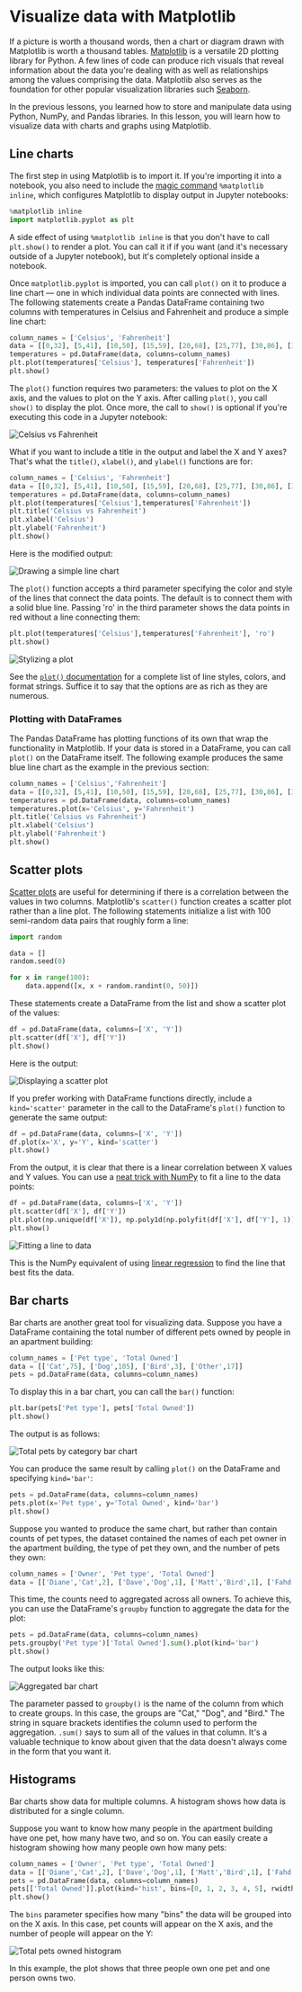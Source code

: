 # Visualize data with Matplotlib

If a picture is worth a thousand words, then a chart or diagram drawn with Matplotlib is worth a thousand tables. [Matplotlib](https://matplotlib.org/) is a versatile 2D plotting library for Python. A few lines of code can produce rich visuals that reveal information about the data you're dealing with as well as relationships among the values comprising the data. Matplotlib also serves as the foundation for other popular visualization libraries such [Seaborn](https://seaborn.pydata.org/).

In the previous lessons, you learned how to store and manipulate data using Python, NumPy, and Pandas libraries. In this lesson, you will learn how to visualize data with charts and graphs using Matplotlib.

## Line charts

The first step in using Matplotlib is to import it. If you're importing it into a notebook, you also need to include the [magic command](https://ipython.readthedocs.io/en/stable/interactive/magics.html) `%matplotlib inline`, which configures Matplotlib to display output in Jupyter notebooks:

```python
%matplotlib inline
import matplotlib.pyplot as plt
```

A side effect of using `%matplotlib inline` is that you don't have to call `plt.show()` to render a plot. You can call it if if you want (and it's necessary outside of a Jupyter notebook), but it's completely optional inside a notebook.

Once `matplotlib.pyplot` is imported, you can call `plot()` on it to produce a line chart — one in which individual data points are connected with lines. The following statements create a Pandas DataFrame containing two columns with temperatures in Celsius and Fahrenheit and produce a simple line chart:

```python
column_names = ['Celsius', 'Fahrenheit']
data = [[0,32], [5,41], [10,50], [15,59], [20,68], [25,77], [30,86], [35,95]]
temperatures = pd.DataFrame(data, columns=column_names)
plt.plot(temperatures['Celsius'], temperatures['Fahrenheit'])
plt.show()
```

The `plot()` function requires two parameters: the values to plot on the X axis, and the values to plot on the Y axis. After calling `plot()`, you call `show()` to display the plot. Once more, the call to `show()` is optional if you're executing this code in a Jupyter notebook:

![Celsius vs Fahrenheit](media/SimpleCelsiusvsFarenheit.png)

What if you want to include a title in the output and label the X and Y axes? That's what the `title()`, `xlabel()`, and `ylabel()` functions are for:

```python
column_names = ['Celsius', 'Fahrenheit']
data = [[0,32], [5,41], [10,50], [15,59], [20,68], [25,77], [30,86], [35,95]]
temperatures = pd.DataFrame(data, columns=column_names)
plt.plot(temperatures['Celsius'],temperatures['Fahrenheit'])
plt.title('Celsius vs Fahrenheit')
plt.xlabel('Celsius')
plt.ylabel('Fahrenheit')
plt.show()
```

Here is the modified output:

![Drawing a simple line chart](media/CelsiusvsFarenheitWithLabels.png)

The `plot()` function accepts a third parameter specifying the color and style of the lines that connect the data points. The default is to connect them with a solid blue line. Passing 'ro' in the third parameter shows the data points in red without a line connecting them:

```python
plt.plot(temperatures['Celsius'],temperatures['Fahrenheit'], 'ro')
plt.show()
``` 

![Stylizing a plot](media/line-chart-with-dots.png)

See the [`plot()` documentation](https://matplotlib.org/api/pyplot_api.html#matplotlib.pyplot.plot) for a complete list of line styles, colors, and format strings. Suffice it to say that the options are as rich as they are numerous.

### Plotting with DataFrames

The Pandas DataFrame has plotting functions of its own that wrap the functionality in Matplotlib. If your data is stored in a DataFrame, you can call `plot()` on the DataFrame itself. The following example produces the same blue line chart as the example in the previous section:

```python
column_names = ['Celsius','Fahrenheit']
data = [[0,32], [5,41], [10,50], [15,59], [20,68], [25,77], [30,86], [35,95]]
temperatures = pd.DataFrame(data, columns=column_names)
temperatures.plot(x='Celsius', y='Fahrenheit')
plt.title('Celsius vs Fahrenheit')
plt.xlabel('Celsius')
plt.ylabel('Fahrenheit')
plt.show()
```

## Scatter plots

[Scatter plots](https://en.wikipedia.org/wiki/Scatter_plot) are useful for determining if there is a correlation between the values in two columns. Matplotlib's `scatter()` function creates a scatter plot rather than a line plot. The following statements initialize a list with 100 semi-random data pairs that roughly form a line:

```python
import random

data = []
random.seed(0)

for x in range(100):
    data.append([x, x + random.randint(0, 50)])
```

These statements create a DataFrame from the list and show a scatter plot of the values:

```python
df = pd.DataFrame(data, columns=['X', 'Y'])
plt.scatter(df['X'], df['Y'])
plt.show()
```

Here is the output:

![Displaying a scatter plot](media/partially-random-scatter-plot.png)

If you prefer working with DataFrame functions directly, include a `kind='scatter'` parameter in the call to the DataFrame's `plot()` function to generate the same output:

```python
df = pd.DataFrame(data, columns=['X', 'Y'])
df.plot(x='X', y='Y', kind='scatter')
plt.show()
```

From the output, it is clear that there is a linear correlation between X values and Y values. You can use a [neat trick with NumPy](https://stackoverflow.com/questions/22239691/code-for-best-fit-straight-line-of-a-scatter-plot-in-python) to fit a line to the data points:

```python
df = pd.DataFrame(data, columns=['X', 'Y'])
plt.scatter(df['X'], df['Y'])
plt.plot(np.unique(df['X']), np.poly1d(np.polyfit(df['X'], df['Y'], 1))(np.unique(df['X'])), 'r')
plt.show()
```

![Fitting a line to data](media/scatter-plot-best-fit.png)

This is the NumPy equivalent of using [linear regression](https://en.wikipedia.org/wiki/Linear_regression) to find the line that best fits the data.

## Bar charts

Bar charts are another great tool for visualizing data. Suppose you have a DataFrame containing the total number of different pets owned by people in an apartment building:

```python
column_names = ['Pet type', 'Total Owned']
data = [['Cat',75], ['Dog',105], ['Bird',3], ['Other',17]]
pets = pd.DataFrame(data, columns=column_names)
```

To display this in a bar chart, you can call the `bar()` function:

```python
plt.bar(pets['Pet type'], pets['Total Owned'])
plt.show()
```

The output is as follows:

![Total pets by category bar chart](media/PetsBarChart.png)  

You can produce the same result by calling `plot()` on the DataFrame and specifying `kind='bar'`:

```python
pets = pd.DataFrame(data, columns=column_names)
pets.plot(x='Pet type', y='Total Owned', kind='bar')
plt.show()
```

Suppose you wanted to produce the same chart, but rather than contain counts of pet types, the dataset contained the names of each pet owner in the apartment building, the type of pet they own, and the number of pets they own:

```python
column_names = ['Owner', 'Pet type', 'Total Owned']
data = [['Diane','Cat',2], ['Dave','Dog',1], ['Matt','Bird',1], ['Fahd','Cat',1]]
```

This time, the counts need to aggregated across all owners. To achieve this, you can use the DataFrame's `groupby` function to aggregate the data for the plot:

```python
pets = pd.DataFrame(data, columns=column_names)
pets.groupby('Pet type')['Total Owned'].sum().plot(kind='bar')
plt.show()
```

The output looks like this:

![Aggregated bar chart](media/AggregatedBarChartPets.png)

The parameter passed to `groupby()` is the name of the column from which to create groups. In this case, the groups are "Cat," "Dog", and "Bird." The string in square brackets identifies the column used to perform the aggregation. `.sum()` says to sum all of the values in that column. It's a valuable technique to know about given that the data doesn't always come in the form that you want it.

## Histograms

Bar charts show data for multiple columns. A histogram shows how data is distributed for a single column. 

Suppose you want to know how many people in the apartment building have one pet, how many have two, and so on. You can easily create a histogram showing how many people own how many pets:

```python
column_names = ['Owner', 'Pet type', 'Total Owned']
data = [['Diane','Cat',2], ['Dave','Dog',1], ['Matt','Bird',1], ['Fahd','Cat',1]]
pets = pd.DataFrame(data, columns=column_names)
pets[['Total Owned']].plot(kind='hist', bins=[0, 1, 2, 3, 4, 5], rwidth=0.8, align='left')
plt.show()
```

The `bins` parameter specifies how many "bins" the data will be grouped into on the X axis. In this case, pet counts will appear on the X axis, and the number of people will appear on the Y:

![Total pets owned histogram](media/hist-plot.png)

In this example, the plot shows that three people own one pet and one person owns two.